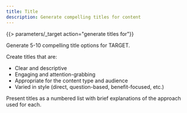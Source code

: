 ```yaml
---
title: Title
description: Generate compelling titles for content
---
```


{{> parameters/_target action="generate titles for"}}

Generate 5-10 compelling title options for TARGET.

Create titles that are:

- Clear and descriptive
- Engaging and attention-grabbing
- Appropriate for the content type and audience
- Varied in style (direct, question-based, benefit-focused, etc.)

Present titles as a numbered list with brief explanations of the approach used for each.

